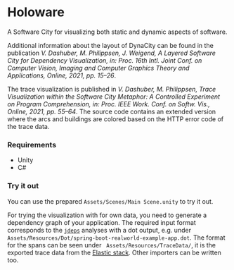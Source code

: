 # Holoware

A Software City for visualizing both static and dynamic aspects of software.

Additional information about the layout of DynaCity can be found in the publication
_V. Dashuber, M. Philippsen, J. Weigend, A Layered Software City for Dependency Visualization, in: Proc. 16th Intl.
Joint Conf. on Computer Vision, Imaging and Computer Graphics Theory and Applications, Online, 2021, pp. 15–26_.

The trace visualization is published in _V. Dashuber, M. Philippsen, Trace Visualization within the Software City
Metaphor: A Controlled Experiment on Program Comprehension, in: Proc. IEEE Work. Conf. on Softw. Vis., Online, 2021, pp.
55–64_. The source code contains an extended version where the arcs and buildings are colored based on the HTTP
error code of the trace data.

### Requirements

* Unity
* C#

### Try it out

You can use the prepared `Assets/Scenes/Main Scene.unity` to try it out.

For trying the visualization with for own data, you need to generate a dependency graph of your application. The
required input format corresponds to
the [`jdeps`](https://docs.oracle.com/javase/8/docs/technotes/tools/unix/jdeps.html) analyses with a dot output, e.g.
under `Assets/Resources/Dot/spring-boot-realworld-example-app.dot`. The format for the spans can be seen under `
Assets/Resources/TraceData/`, it is the exported trace data from
the [Elastic stack](https://www.elastic.co/elastic-stack/). Other importers can be written too. 

